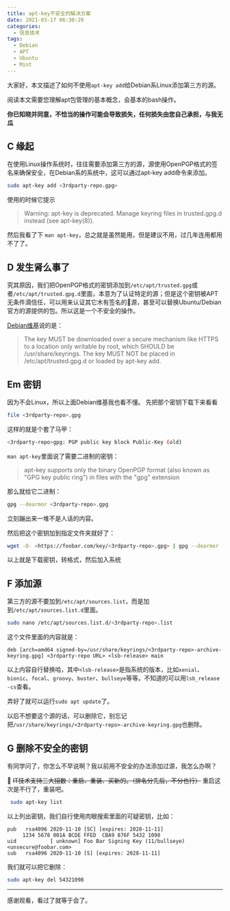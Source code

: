 ```yaml
---
title: apt-key不安全的解决方案
date: 2021-03-17 06:30:29
categories:
  - 信息技术
tags:
  - Debian
  - APT
  - Ubuntu
  - Mint
---
```

大家好，本文描述了如何不使用`apt-key add`给Debian系Linux添加第三方的源。

<!-- more -->

阅读本文需要您理解apt包管理的基本概念，会基本的bash操作。

**你已知晓并同意，不恰当的操作可能会导致损失，任何损失由您自己承担，与我无瓜**

## C 缘起

在使用Linux操作系统时，往往需要添加第三方的源，源使用OpenPGP格式的签名来确保安全，在Debian系的系统中，这可以通过apt-key add命令来添加。
```bash
sudo apt-key add <3rdparty-repo.gpg>
```
使用的时候它提示
>Warning: apt-key is deprecated. Manage keyring files in trusted.gpg.d instead (see apt-key(8)).

然后我看了下 `man apt-key`，总之就是虽然能用，但是建议不用，过几年连用都用不了了。

## D 发生肾么事了
究其原因，我们把OpenPGP格式的密钥添加到`/etc/apt/trusted.gpg`或者`/etc/apt/trusted.gpg.d`里面，本意为了认证特定的源；但是这个密钥被APT无条件滴信任，可以用来认证其它木有签名的源，甚至可以替换Ubuntu/Debian官方的源提供的包。所以这是一个不安全的操作。

[Debian维基](https://wiki.debian.org/DebianRepository/UseThirdParty)说的是：
>The key MUST be downloaded over a secure mechanism like HTTPS to a location only writable by root, which SHOULD be /usr/share/keyrings.
>The key MUST NOT be placed in /etc/apt/trusted.gpg.d or loaded by apt-key add.

## Em 密钥
因为不会Linux，所以上面Debian维基我也看不懂。
先把那个密钥下载下来看看
```bash
file <3rdparty-repo>.gpg
```
这样的就是个套了马甲：
```bash
<3rdparty-repo>gpg: PGP public key block Public-Key (old)
```
`man apt-key`里面说了需要二进制的密钥：
>apt-key supports only the binary OpenPGP format (also known as "GPG key public ring") in files with the "gpg" extension

那么就给它二进制：
```bash
gpg --dearmor <3rdparty-repo>.gpg
```
立刻蹦出来一堆不是人话的内容。

然后把这个密钥加到指定文件夹就好了：
```bash
wget -O- <https://foobar.com/key/<3rdparty-repo>.gpg> | gpg --dearmor | sudo tee /usr/share/keyrings/<3rdparty-repo>-archive-keyring.gpg
```
以上就是下载密钥，转格式，然后加入系统

## F 添加源
第三方的源不要加到`/etc/apt/sources.list`，而是加到`/etc/apt/sources.list.d`里面。
```bash
sudo nano /etc/apt/sources.list.d/<3rdparty-repo>.list
```
这个文件里面的内容就是：
```
deb [arch=amd64 signed-by=/usr/share/keyrings/<3rdparty-repo>-archive-keyring.gpg] <3rdparty-repo URL> <lsb-release> main
```
以上内容自行替换哈，其中`<lsb-release>`是指系统的版本，比如`xenial`、`bionic`、`focal`、`groovy`、`buster`、`bullseye`等等。不知道的可以用`lsb_release -cs`查看。

弄好了就可以运行`sudo apt update`了。

以后不想要这个源的话，可以删除它，别忘记把`/usr/share/keyrings/<3rdparty-repo>-archive-keyring.gpg`也删除。

## G 删除不安全的密钥
有同学问了，你怎么不早说啊？我以前用不安全的办法添加过源，我怎么办啊？


~~IT技术支持三大招数：重启、重装、买新的。（排名分先后，不分也行）~~ 重启这次是不行了，重装吧。

```bash
 sudo apt-key list
 ```
 以上列出密钥，我们自行使用肉眼搜索里面的可疑密钥，比如：
 ```
 pub   rsa4096 2020-11-10 [SC] [expires: 2028-11-11]
      1234 5678 001A BCDE FFED  CBA9 876F 5432 1098
uid           [ unknown] Foo Bar Signing Key (11/bullseye) <unsecure@foobar.com>
sub   rsa4096 2020-11-10 [S] [expires: 2028-11-11]
```
我们就可以把它删除：
```bash
sudo apt-key del 54321098
```
---
感谢观看，看过了就等于会了。